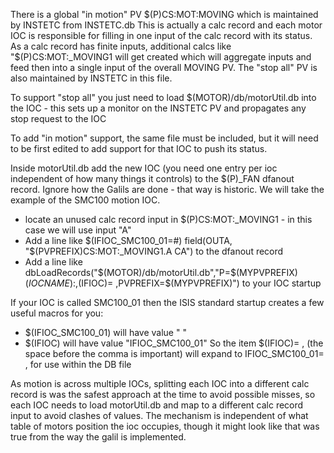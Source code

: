 There is a global "in motion" PV $(P)CS:MOT:MOVING which is maintained by INSTETC from INSTETC.db This is actually a calc record and each motor IOC is responsible for filling in one input of the calc record with its status. As a calc record has finite inputs, additional calcs like "$(P)CS:MOT:_MOVING1 will get created which will aggregate inputs and feed then into a single input of the overall MOVING PV. The "stop all" PV is also maintained by INSTETC in this file.

To support "stop all" you just need to load $(MOTOR)/db/motorUtil.db into the IOC - this sets up a monitor on the INSTETC PV and propagates any stop request to the IOC

To add "in motion" support, the same file must be included, but it will need to be first edited to add support for that IOC to push its status.

Inside motorUtil.db add the new IOC (you need one entry per ioc independent of how many things it controls) to the $(P)_FAN dfanout record. Ignore how the Galils are done - that way is historic. We will take the example of the SMC100 motion IOC.

* locate an unused calc record input in $(P)CS:MOT:_MOVING1 - in this case we will use input "A" 
* Add a line like $(IFIOC_SMC100_01=#)  field(OUTA, "$(PVPREFIX)CS:MOT:_MOVING1.A CA")   to the dfanout record
* Add a line like     dbLoadRecords("$(MOTOR)/db/motorUtil.db","P=$(MYPVPREFIX)$(IOCNAME):,$(IFIOC)= ,PVPREFIX=$(MYPVPREFIX)")    to your IOC startup

If your IOC is called SMC100_01 then the ISIS standard startup creates a few useful macros for you: 
* $(IFIOC_SMC100_01) will have value " "
* $(IFIOC) will have value "IFIOC_SMC100_01"
So the item   $(IFIOC)= , (the space before the comma is important) will expand to   IFIOC_SMC100_01= ,  for use within the DB file
 
As motion is across multiple IOCs, splitting each IOC into a different calc record is was the safest approach at the time to avoid possible misses, so each IOC needs to load motorUtil.db and map to a different calc record input to avoid clashes of values. The mechanism is independent of what table of motors position the ioc occupies, though it might look like that was true from the way the galil is implemented. 
